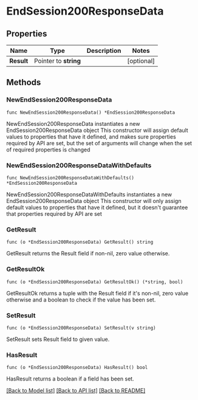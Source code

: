 # EndSession200ResponseData

## Properties

Name | Type | Description | Notes
------------ | ------------- | ------------- | -------------
**Result** | Pointer to **string** |  | [optional] 

## Methods

### NewEndSession200ResponseData

`func NewEndSession200ResponseData() *EndSession200ResponseData`

NewEndSession200ResponseData instantiates a new EndSession200ResponseData object
This constructor will assign default values to properties that have it defined,
and makes sure properties required by API are set, but the set of arguments
will change when the set of required properties is changed

### NewEndSession200ResponseDataWithDefaults

`func NewEndSession200ResponseDataWithDefaults() *EndSession200ResponseData`

NewEndSession200ResponseDataWithDefaults instantiates a new EndSession200ResponseData object
This constructor will only assign default values to properties that have it defined,
but it doesn't guarantee that properties required by API are set

### GetResult

`func (o *EndSession200ResponseData) GetResult() string`

GetResult returns the Result field if non-nil, zero value otherwise.

### GetResultOk

`func (o *EndSession200ResponseData) GetResultOk() (*string, bool)`

GetResultOk returns a tuple with the Result field if it's non-nil, zero value otherwise
and a boolean to check if the value has been set.

### SetResult

`func (o *EndSession200ResponseData) SetResult(v string)`

SetResult sets Result field to given value.

### HasResult

`func (o *EndSession200ResponseData) HasResult() bool`

HasResult returns a boolean if a field has been set.


[[Back to Model list]](../README.md#documentation-for-models) [[Back to API list]](../README.md#documentation-for-api-endpoints) [[Back to README]](../README.md)


